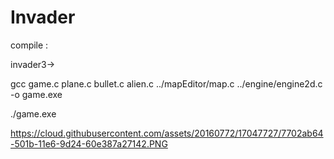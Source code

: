 # Invader
compile :

invader3->

gcc game.c plane.c bullet.c alien.c ../mapEditor/map.c ../engine/engine2d.c -o game.exe

./game.exe

https://cloud.githubusercontent.com/assets/20160772/17047727/7702ab64-501b-11e6-9d24-60e387a27142.PNG
